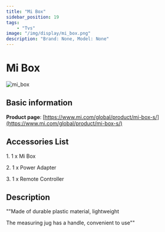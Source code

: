 ```yaml
---
title: "Mi Box"
sidebar_position: 19
tags:
    - "Tvs"
image: "/img/display/mi_box.png"
description: "Brand: None, Model: None"
---
```

# Mi Box

![mi_box](/img/display/mi_box.png)

## Basic information

**Product page**: [https://www.mi.com/global/product/mi-box-s/](https://www.mi.com/global/product/mi-box-s/)

## Accessories List

1\. 1 x Mi Box

 2\. 1 x Power Adapter

 3\. 1 x Remote Controller

## Description

""Made of durable plastic material, lightweight

 The measuring jug has a handle, convenient to use""

